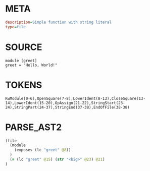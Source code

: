 # META
~~~ini
description=Simple function with string literal
type=file
~~~

# SOURCE
~~~roc
module [greet]
greet = "Hello, World!"
~~~

# TOKENS
~~~zig
KwModule(0-6),OpenSquare(7-8),LowerIdent(8-13),CloseSquare(13-14),LowerIdent(15-20),OpAssign(21-22),StringStart(23-24),StringPart(24-37),StringEnd(37-38),EndOfFile(38-38)
~~~

# PARSE_AST2
~~~clojure
(file
  (module
    (exposes (lc "greet" @8))
  )
  (= (lc "greet" @15) (str "<big>" @23) @21)
)

~~~
